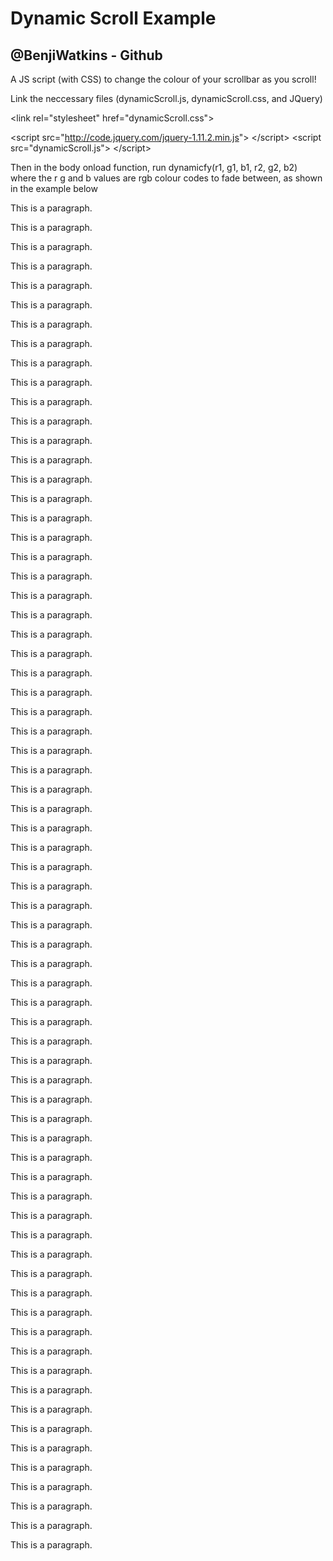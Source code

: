 <!DOCTYPE html>
<html>
<head>

<link rel="stylesheet" href="dynamicScroll.css">

<script src="http://code.jquery.com/jquery-1.11.2.min.js"></script>	
<script src="./dynamicScroll.js"></script>		

</head>
<body onload="dynamicfy(255,100,150,100,250,250);">

<!-- dynamicfy(255,100,150,100,250,250); looks nice! -->

<h1>Dynamic Scroll Example</h1>
<h2>@BenjiWatkins - Github</h2>

A JS script (with CSS) to change the colour of your scrollbar as you scroll!

Link the neccessary files (dynamicScroll.js, dynamicScroll.css, and JQuery)

&lt;link rel="stylesheet" href="dynamicScroll.css"&gt;

&lt;script src="http://code.jquery.com/jquery-1.11.2.min.js"&gt; &lt;/script&gt;
&lt;script src="dynamicScroll.js"&gt; &lt;/script&gt;

Then in the body onload function, run dynamicfy(r1, g1, b1, r2, g2, b2) where the r g and b values are rgb colour
codes to fade between, as shown in the example below

<p>This is a paragraph.</p><p>This is a paragraph.</p><p>This is a paragraph.</p><p>This is a paragraph.</p><p>This is a paragraph.</p><p>This is a paragraph.</p><p>This is a paragraph.</p><p>This is a paragraph.</p><p>This is a paragraph.</p><p>This is a paragraph.</p><p>This is a paragraph.</p><p>This is a paragraph.</p><p>This is a paragraph.</p><p>This is a paragraph.</p><p>This is a paragraph.</p><p>This is a paragraph.</p><p>This is a paragraph.</p><p>This is a paragraph.</p><p>This is a paragraph.</p><p>This is a paragraph.</p><p>This is a paragraph.</p><p>This is a paragraph.</p><p>This is a paragraph.</p><p>This is a paragraph.</p><p>This is a paragraph.</p><p>This is a paragraph.</p><p>This is a paragraph.</p><p>This is a paragraph.</p><p>This is a paragraph.</p><p>This is a paragraph.</p><p>This is a paragraph.</p><p>This is a paragraph.</p><p>This is a paragraph.</p><p>This is a paragraph.</p><p>This is a paragraph.</p><p>This is a paragraph.</p><p>This is a paragraph.</p><p>This is a paragraph.</p><p>This is a paragraph.</p><p>This is a paragraph.</p><p>This is a paragraph.</p><p>This is a paragraph.</p><p>This is a paragraph.</p><p>This is a paragraph.</p><p>This is a paragraph.</p><p>This is a paragraph.</p><p>This is a paragraph.</p><p>This is a paragraph.</p><p>This is a paragraph.</p><p>This is a paragraph.</p><p>This is a paragraph.</p><p>This is a paragraph.</p><p>This is a paragraph.</p><p>This is a paragraph.</p><p>This is a paragraph.</p><p>This is a paragraph.</p><p>This is a paragraph.</p><p>This is a paragraph.</p><p>This is a paragraph.</p><p>This is a paragraph.</p><p>This is a paragraph.</p><p>This is a paragraph.</p><p>This is a paragraph.</p><p>This is a paragraph.</p><p>This is a paragraph.</p><p>This is a paragraph.</p><p>This is a paragraph.</p><p>This is a paragraph.</p><p>This is a paragraph.</p><p>This is a paragraph.</p>

</body>
</html>
